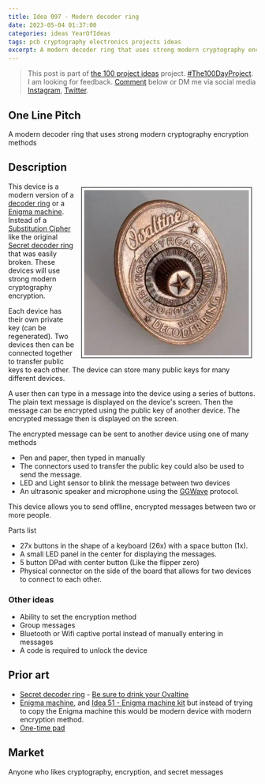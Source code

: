 ```yaml
---
title: Idea 097 - Modern decoder ring
date: 2023-05-04 01:37:00
categories: ideas YearOfIdeas
tags: pcb cryptography electronics projects ideas
excerpt: A modern decoder ring that uses strong modern cryptography encryption methods
---
```


> This post is part of [the 100 project ideas](https://blog.abluestar.com/projects/2023-100-ideas/) project. [#The100DayProject](https://www.the100dayproject.org/). I am looking for feedback. <a href='#utterances-comments'>Comment</a> below or DM me via social media <a href="https://instagram.com/funvill" rel="nofollow noopener noreferrer"><i class="fab fa-fw fa-instagram" aria-hidden="true"></i><span class="label">Instagram</span></a>, <a href="https://twitter.com/funvill" rel="nofollow noopener noreferrer"><i class="fab fa-fw fa-twitter" aria-hidden="true"></i><span class="label">Twitter</span></a>.

## One Line Pitch

A modern decoder ring that uses strong modern cryptography encryption methods

## Description

<img src='\public\uploads\2023\ovaltine-decoder-ring.png' alt='ovaltine-decoder-ring' title='ovaltine-decoder-ring' style="float: right; max-width: 400px; margin: 10px; border: 1px solid black; padding: 5px">This device is a modern version of a [decoder ring](https://en.wikipedia.org/wiki/Secret_decoder_ring) or a [Enigma machine](https://en.wikipedia.org/wiki/Enigma_machine). Instead of a [Substitution Cipher](https://en.wikipedia.org/wiki/Substitution_cipher) like the original [Secret decoder ring](https://en.wikipedia.org/wiki/Secret_decoder_ring) that was easily broken. These devices will use strong modern cryptography encryption.

Each device has their own private key (can be regenerated). Two devices then can be connected together to transfer public keys to each other. The device can store many public keys for many different devices.

A user then can type in a message into the device using a series of buttons. The plain text message is displayed on the device's screen. Then the message can be encrypted using the public key of another device. The encrypted message then is displayed on the screen.

The encrypted message can be sent to another device using one of many methods

- Pen and paper, then typed in manually
- The connectors used to transfer the public key could also be used to send the message.
- LED and Light sensor to blink the message between two devices
- An ultrasonic speaker and microphone using the [GGWave](https://github.com/ggerganov/ggwave) protocol.

This device allows you to send offline, encrypted messages between two or more people.

Parts list

- 27x buttons in the shape of a keyboard (26x) with a space button (1x).
- A small LED panel in the center for displaying the messages.
- 5 button DPad with center button (Like the flipper zero)
- Physical connector on the side of the board that allows for two devices to connect to each other.

### Other ideas

- Ability to set the encryption method
- Group messages
- Bluetooth or Wifi captive portal instead of manually entering in messages
- A code is required to unlock the device

## Prior art

- [Secret decoder ring](https://en.wikipedia.org/wiki/Secret_decoder_ring) - [Be sure to drink your Ovaltine](https://www.youtube.com/watch?v=zdA__2tKoIU)
- [Enigma machine](https://en.wikipedia.org/wiki/Enigma_machine), and [Idea 51 - Enigma machine kit](https://blog.abluestar.com/idea051-enigma-machine-kit/) but instead of trying to copy the Enigma machine this would be modern device with modern encryption method.
- [One-time pad](https://en.wikipedia.org/wiki/One-time_pad)

## Market

Anyone who likes cryptography, encryption, and secret messages
